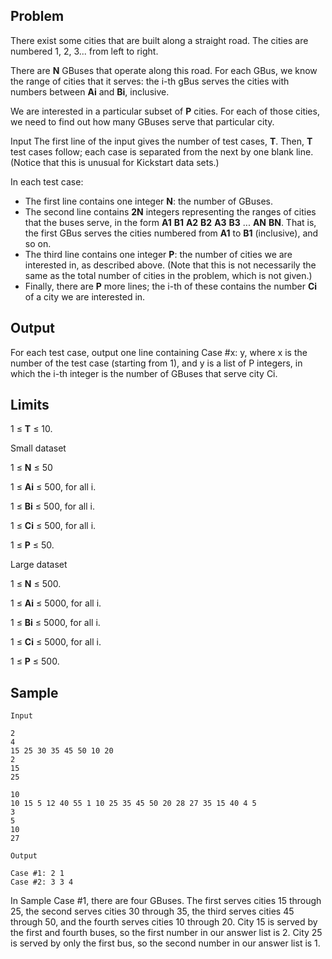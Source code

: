## Problem

There exist some cities that are built along a straight road. The cities are numbered 1, 2, 3... from left to right.

There are **N** GBuses that operate along this road. For each GBus, we know the range of cities that it serves: the i-th gBus serves the cities with numbers between **Ai** and **Bi**, inclusive.

We are interested in a particular subset of **P** cities. For each of those cities, we need to find out how many GBuses serve that particular city.

Input
The first line of the input gives the number of test cases, **T**. Then, **T** test cases follow; each case is separated from the next by one blank line. (Notice that this is unusual for Kickstart data sets.)

In each test case:

* The first line contains one integer **N**: the number of GBuses.
* The second line contains **2N** integers representing the ranges of cities that the buses serve, in the form **A1** **B1** **A2** **B2** **A3** **B3** ... **AN** **BN**. That is, the first GBus serves the cities numbered from **A1** to **B1** (inclusive), and so on.
* The third line contains one integer **P**: the number of cities we are interested in, as described above. (Note that this is not necessarily the same as the total number of cities in the problem, which is not given.)
* Finally, there are **P** more lines; the i-th of these contains the number **Ci** of a city we are interested in.

## Output

For each test case, output one line containing Case #x: y, where x is the number of the test case (starting from 1), and y is a list of P integers, in which the i-th integer is the number of GBuses that serve city Ci.

## Limits

1 ≤ **T** ≤ 10.

Small dataset

1 ≤ **N** ≤ 50

1 ≤ **Ai** ≤ 500, for all i.

1 ≤ **Bi** ≤ 500, for all i.

1 ≤ **Ci** ≤ 500, for all i.

1 ≤ **P** ≤ 50.

Large dataset

1 ≤ **N** ≤ 500.

1 ≤ **Ai** ≤ 5000, for all i.

1 ≤ **Bi** ≤ 5000, for all i.

1 ≤ **Ci** ≤ 5000, for all i.

1 ≤ **P** ≤ 500.

## Sample

```
Input

2
4
15 25 30 35 45 50 10 20
2
15
25

10
10 15 5 12 40 55 1 10 25 35 45 50 20 28 27 35 15 40 4 5
3
5
10
27
```

```
Output

Case #1: 2 1
Case #2: 3 3 4
```

In Sample Case #1, there are four GBuses. The first serves cities 15 through 25, the second serves cities 30 through 35, the third serves cities 45 through 50, and the fourth serves cities 10 through 20. City 15 is served by the first and fourth buses, so the first number in our answer list is 2. City 25 is served by only the first bus, so the second number in our answer list is 1.
